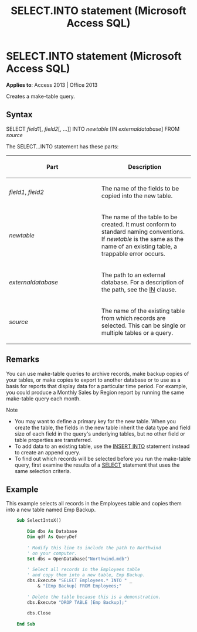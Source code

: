 ﻿---
title: SELECT.INTO statement (Microsoft Access SQL)
TOCTitle: SELECT.INTO statement (Microsoft Access SQL)
ms:assetid: 29f3bd55-52f5-a36e-4e33-4b3499c6ce8d
ms:mtpsurl: https://msdn.microsoft.com/library/Ff192059(v=office.15)
ms:contentKeyID: 48543897
ms.date: 10/18/2018
mtps_version: v=office.15
---

# SELECT.INTO statement (Microsoft Access SQL)

**Applies to**: Access 2013 | Office 2013

Creates a make-table query.

## Syntax

SELECT *field1*\[, *field2*\[, …\]\] INTO *newtable* \[IN *externaldatabase*\] FROM *source*

The SELECT…INTO statement has these parts:

<table>
<colgroup>
<col style="width: 50%" />
<col style="width: 50%" />
</colgroup>
<thead>
<tr class="header">
<th><p>Part</p></th>
<th><p>Description</p></th>
</tr>
</thead>
<tbody>
<tr class="odd">
<td><p><em>field1</em>, <em>field2</em></p></td>
<td><p>The name of the fields to be copied into the new table.</p></td>
</tr>
<tr class="even">
<td><p><em>newtable</em></p></td>
<td><p>The name of the table to be created. It must conform to standard naming conventions. If <em>newtable</em> is the same as the name of an existing table, a trappable error occurs.</p></td>
</tr>
<tr class="odd">
<td><p><em>externaldatabase</em></p></td>
<td><p>The path to an external database. For a description of the path, see the <a href="https://docs.microsoft.com/office/vba/access/concepts/miscellaneous/in-clause-microsoft-access-sql">IN</a> clause.</p></td>
</tr>
<tr class="even">
<td><p><em>source</em></p></td>
<td><p>The name of the existing table from which records are selected. This can be single or multiple tables or a query.</p></td>
</tr>
</tbody>
</table>


## Remarks

You can use make-table queries to archive records, make backup copies of your tables, or make copies to export to another database or to use as a basis for reports that display data for a particular time period. For example, you could produce a Monthly Sales by Region report by running the same make-table query each month.

> [!NOTE]
> - You may want to define a primary key for the new table. When you create the table, the fields in the new table inherit the data type and field size of each field in the query's underlying tables, but no other field or table properties are transferred.
> - To add data to an existing table, use the [INSERT INTO](insert-into-statement-microsoft-access-sql.md) statement instead to create an append query.
> - To find out which records will be selected before you run the make-table query, first examine the results of a [SELECT](select-statement-microsoft-access-sql.md) statement that uses the same selection criteria.



## Example

This example selects all records in the Employees table and copies them into a new table named Emp Backup.

```vb
    Sub SelectIntoX() 
     
        Dim dbs As Database 
        Dim qdf As QueryDef 
     
        ' Modify this line to include the path to Northwind 
        ' on your computer. 
        Set dbs = OpenDatabase("Northwind.mdb") 
     
        ' Select all records in the Employees table  
        ' and copy them into a new table, Emp Backup. 
        dbs.Execute "SELECT Employees.* INTO " _ 
            & "[Emp Backup] FROM Employees;" 
             
        ' Delete the table because this is a demonstration. 
        dbs.Execute "DROP TABLE [Emp Backup];" 
         
        dbs.Close 
     
    End Sub
```
